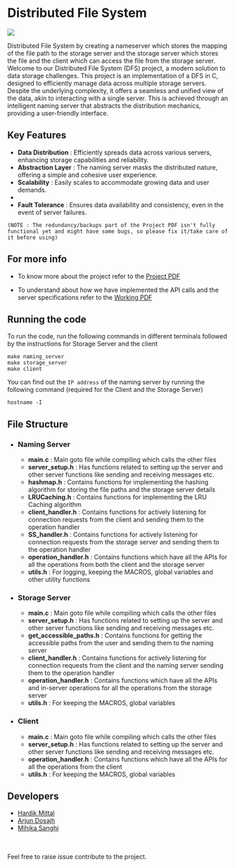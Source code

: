 # Distributed File System

![](./images/output.gif)


Distributed File System by creating a nameserver which stores the mapping of the file path to the storage server and the storage server which stores the file and the client which can access the file from the storage server.
Welcome to our Distributed File System (DFS) project, a modern solution to data storage challenges. This project is an implementation of a DFS in C, designed to efficiently manage data across multiple storage servers. Despite the underlying complexity, it offers a seamless and unified view of the data, akin to interacting with a single server. This is achieved through an intelligent naming server that abstracts the distribution mechanics, providing a user-friendly interface.


## Key Features

- **Data Distribution** : Efficiently spreads data across various servers, enhancing storage capabilities and reliability.
- **Abstraction Layer** : The naming server masks the distributed nature, offering a simple and cohesive user experience.
- **Scalability** : Easily scales to accommodate growing data and user demands.
- 
- **Fault Tolerance** : Ensures data availability and consistency, even in the event of server failures. 

`(NOTE : The redundancy/backups part of the Project PDF isn't fully functional yet and might have some bugs, so please fix it/take care of it before using)`


## For more info

- To know more about the project refer to the [Project PDF](./Project.pdf) </a>

- To understand about how we have implemented the API calls and the server specifications refer to the [Working PDF](./Working.pdf) </a>

## Running the code

To run the code, run the following commands in different terminals followed by the instructions for Storage Server and the client

```
make naming_server
make storage_server
make client
```

You can find out the `IP address` of the naming server by running the following command (required for the Client and the Storage Server)

```
hostname -I
```

## File Structure

- ### Naming Server

  - **main.c** : Main goto file while compiling which calls the other files
  - **server_setup.h** : Has functions related to setting up the server and other server functions like sending and receiving messages etc.
  - **hashmap.h** : Contains functions for implementing the hashing algorithm for storing the file paths and the storage server details
  - **LRUCaching.h** : Contains functions for implementing the LRU Caching algorithm
  - **client_handler.h** : Contains functions for actively listening for connection requests from the client and sending them to the operation handler
  - **SS_handler.h** : Contains functions for actively listening for connection requests from the storage server and sending them to the operation handler
  - **operation_handler.h** : Contains functions which have all the APIs for all the operations from both the client and the storage server
  - **utils.h** : For logging, keeping the MACROS, global variables and other utility functions

- ### Storage Server

  - **main.c** : Main goto file while compiling which calls the other files
  - **server_setup.h** : Has functions related to setting up the server and other server functions like sending and receiving messages etc.
  - **get_accessible_paths.h** : Contains functions for getting the accessible paths from the user and sending them to the naming server
  - **client_handler.h** : Contains functions for actively listening for connection requests from the client and the naming server sending them to the operation handler
  - **operation_handler.h** : Contains functions which have all the APIs and in-server operations for all the operations from the storage server
  - **utils.h** : For keeping the MACROS, global variables

- ### Client
  - **main.c** : Main goto file while compiling which calls the other files
  - **server_setup.h** : Has functions related to setting up the server and other server functions like sending and receiving messages etc.
  - **operation_handler.h** : Contains functions which have all the APIs for all the operations from the client
  - **utils.h** : For keeping the MACROS, global variables

## Developers

- [Hardik Mittal](https://github.com/mhardik003)
- [Arjun Dosajh](https://github.com/ArjunDosajh)
- [Mihika Sanghi](https://github.com/mihikasanghi)

<br>
<br>
Feel free to raise issue contribute to the project.
